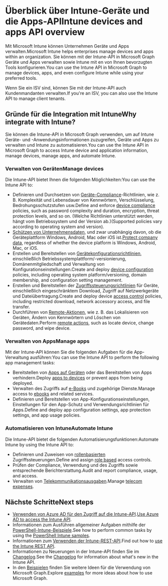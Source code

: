 # <a name="intune-devices-and-apps-api-overview"></a><span data-ttu-id="9b2ee-101">Überblick über Intune-Geräte und die Apps-API</span><span class="sxs-lookup"><span data-stu-id="9b2ee-101">Intune devices and apps API overview</span></span>

<span data-ttu-id="9b2ee-102">Mit Microsoft Intune können Unternehmen Geräte und Apps verwalten.</span><span class="sxs-lookup"><span data-stu-id="9b2ee-102">Microsoft Intune helps enterprises manage devices and apps within an organization.</span></span> <span data-ttu-id="9b2ee-103">Sie können mit der Intune-API in Microsoft Graph Geräte und Apps verwalten sowie Intune mit en von Ihnen bevorzugten Tools konfigurieren.</span><span class="sxs-lookup"><span data-stu-id="9b2ee-103">You can use the Intune API in Microsoft Graph to manage devices, apps, and even configure Intune while using your preferred tools.</span></span> 

<span data-ttu-id="9b2ee-104">Wenn Sie ein ISV sind, können Sie mit der Intune-API auch Kundenmandanten verwalten.</span><span class="sxs-lookup"><span data-stu-id="9b2ee-104">If you're an ISV, you can also use the Intune API to manage client tenants.</span></span>

## <a name="why-integrate-with-intune"></a><span data-ttu-id="9b2ee-105">Gründe für die Integration mit Intune</span><span class="sxs-lookup"><span data-stu-id="9b2ee-105">Why integrate with Intune?</span></span>

<span data-ttu-id="9b2ee-106">Sie können die Intune-API in Microsoft Graph verwenden, um auf Intune Geräte- und -Anwendungsinformationen zuzugreifen, Geräte und Apps zu verwalten und Intune zu automatisieren.</span><span class="sxs-lookup"><span data-stu-id="9b2ee-106">You can use the Intune API in Microsoft Graph to access Intune device and application information, manage devices, manage apps, and automate Intune.</span></span>

### <a name="manage-devices"></a><span data-ttu-id="9b2ee-107">Verwalten von Geräten</span><span class="sxs-lookup"><span data-stu-id="9b2ee-107">Manage devices</span></span>

<span data-ttu-id="9b2ee-108">Die Intune-API bietet Ihnen die folgenden Möglichkeiten:</span><span class="sxs-lookup"><span data-stu-id="9b2ee-108">You can use the Intune API to:</span></span>

- <span data-ttu-id="9b2ee-109">Definieren und Durchsetzen von [Geräte-Compliance](../api-reference/v1.0/resources/intune_deviceconfig_devicecomplianceactionitem.md)-Richtlinien, wie z. B. Komplexität und Lebensdauer von Kennwörtern, Verschlüsselung, Bedrohungsschutzstufen usw.</span><span class="sxs-lookup"><span data-stu-id="9b2ee-109">Define and enforce [device compliance](../api-reference/v1.0/resources/intune_deviceconfig_devicecomplianceactionitem.md) policies, such as password complexity and duration, encryption, threat protection levels, and so on.</span></span>  <span data-ttu-id="9b2ee-110">(Welche Richtlinien unterstützt werden, hängt vom Betriebssystem und der Version ab.)</span><span class="sxs-lookup"><span data-stu-id="9b2ee-110">(Supported policies vary according to operating system and version).</span></span>
- <span data-ttu-id="9b2ee-111">[Schützen von Unternehmensdaten](../api-reference/v1.0/resources/intune_mam_windowsinformationprotectionpolicy.md), und zwar unabhängig davon, ob die Geräteplattform Windows, Android, Mac oder iOS ist.</span><span class="sxs-lookup"><span data-stu-id="9b2ee-111">[Protect company data](../api-reference/v1.0/resources/intune_mam_windowsinformationprotectionpolicy.md), regardless of whether the device platform is Windows, Android, Mac, or iOS.</span></span>
- <span data-ttu-id="9b2ee-112">Erstellen und Bereitstellen von [Gerätekonfigurationsrichtlinien](../api-reference/v1.0/resources/intune_deviceconfig_deviceconfiguration.md), einschließlich Betriebssystemplattform/-versionierung, Domänenmitgliedschaft und Verwaltung von Konfigurationseinstellungen.</span><span class="sxs-lookup"><span data-stu-id="9b2ee-112">Create and deploy [device configuration](../api-reference/v1.0/resources/intune_deviceconfig_deviceconfiguration.md) policies, including operating system platform/versioning, domain membership, and configuration setting management.</span></span>
- <span data-ttu-id="9b2ee-113">Erstellen und Bereitstellen der [Zugriffssteuerungsrichtlinien](../api-reference/v1.0/resources/intune_onboarding_onpremisesconditionalaccesssettings.md) für Geräte, einschließlich eingeschränktem Download, Zugriff auf Netzwerkgeräte und Dateiübertragung.</span><span class="sxs-lookup"><span data-stu-id="9b2ee-113">Create and deploy device [access control](../api-reference/v1.0/resources/intune_onboarding_onpremisesconditionalaccesssettings.md) policies, including restricted download, network accessory access, and file transfer.</span></span>
- <span data-ttu-id="9b2ee-114">Durchführen von [Remote-Aktionen](../api-reference/v1.0/resources/intune_devices_manageddevice.md), wie z. B. das Lokalisieren von Geräten, Ändern von Kennwörtern und Löschen von Gerätedaten.</span><span class="sxs-lookup"><span data-stu-id="9b2ee-114">Perform [remote actions](../api-reference/v1.0/resources/intune_devices_manageddevice.md), such as locate device, change password, and wipe device.</span></span>

### <a name="manage-apps"></a><span data-ttu-id="9b2ee-115">Verwalten von Apps</span><span class="sxs-lookup"><span data-stu-id="9b2ee-115">Manage apps</span></span> 

<span data-ttu-id="9b2ee-116">Mit der Intune-API können Sie die folgenden Aufgaben für die App-Verwaltung ausführen:</span><span class="sxs-lookup"><span data-stu-id="9b2ee-116">You can use the Intune API to perform the following app management tasks:</span></span>

- <span data-ttu-id="9b2ee-117">Bereitstellen von [Apps auf Geräten](../api-reference/v1.0/resources/intune_apps_mobileapp.md) oder das Bereitstellen von Apps verhindern.</span><span class="sxs-lookup"><span data-stu-id="9b2ee-117">Deploy [apps to devices](../api-reference/v1.0/resources/intune_apps_mobileapp.md) or prevent apps from being deployed.</span></span>
- <span data-ttu-id="9b2ee-118">Verwalten des Zugriffs auf [e-Books](../api-reference/v1.0/resources/intune_books_ebookinstallsummary.md) und zugehörige Dienste.</span><span class="sxs-lookup"><span data-stu-id="9b2ee-118">Manage access to [ebooks](../api-reference/v1.0/resources/intune_books_ebookinstallsummary.md) and related services.</span></span>
- <span data-ttu-id="9b2ee-119">Definieren und Bereitstellen von App-Konfigurationseinstellungen, Einstellungen für den App-Schutz und Verwendungsrichtlinien für Apps.</span><span class="sxs-lookup"><span data-stu-id="9b2ee-119">Define and deploy app configuration settings, app protection settings, and app usage policies.</span></span>

### <a name="automate-intune"></a><span data-ttu-id="9b2ee-120">Automatisieren von Intune</span><span class="sxs-lookup"><span data-stu-id="9b2ee-120">Automate Intune</span></span>

<span data-ttu-id="9b2ee-121">Die Intune-API bietet die folgenden Automatisierungsfunktionen:</span><span class="sxs-lookup"><span data-stu-id="9b2ee-121">Automate Intune by using the Intune API to:</span></span>

- <span data-ttu-id="9b2ee-122">Definieren und Zuweisen von [rollenbasierten](../api-reference/v1.0/resources/intune_rbac_conceptual.md) Zugriffssteuerungen.</span><span class="sxs-lookup"><span data-stu-id="9b2ee-122">Define and assign [role based](../api-reference/v1.0/resources/intune_rbac_conceptual.md) access controls.</span></span>
- <span data-ttu-id="9b2ee-123">Prüfen der Compliance, Verwendung und des Zugriffs sowie entsprechende Berichterstattung.</span><span class="sxs-lookup"><span data-stu-id="9b2ee-123">Audit and report compliance, usage, and access.</span></span>
- <span data-ttu-id="9b2ee-124">Verwalten von [Telekommunikationsausgaben](../api-reference/v1.0/resources/intune_tem_conceptual.md).</span><span class="sxs-lookup"><span data-stu-id="9b2ee-124">Manage [telecom expenses](../api-reference/v1.0/resources/intune_tem_conceptual.md).</span></span>


## <a name="next-steps"></a><span data-ttu-id="9b2ee-125">Nächste Schritte</span><span class="sxs-lookup"><span data-stu-id="9b2ee-125">Next steps</span></span>

- <span data-ttu-id="9b2ee-126">[Verwenden von Azure AD für den Zugriff auf die Intune-API](https://docs.microsoft.com/intune/intune-graph-apis).</span><span class="sxs-lookup"><span data-stu-id="9b2ee-126">[Use Azure AD to access the Intune API](https://docs.microsoft.com/intune/intune-graph-apis).</span></span>
- <span data-ttu-id="9b2ee-127">Informationen zum Ausführen allgemeiner Aufgaben mithilfe der [PowerShell-Intune-Beispiele](https://github.com/microsoftgraph/powershell-intune-samples).</span><span class="sxs-lookup"><span data-stu-id="9b2ee-127">See how to perform common tasks by using the [PowerShell Intune samples](https://github.com/microsoftgraph/powershell-intune-samples).</span></span>
- <span data-ttu-id="9b2ee-128">Informationen zum [Verwenden der Intune-REST-API](https://developer.microsoft.com/de-DE/graph/docs/api-reference/v1.0/resources/intune_graph_overview).</span><span class="sxs-lookup"><span data-stu-id="9b2ee-128">Find out how to [use the Intune REST API](https://developer.microsoft.com/de-DE/graph/docs/api-reference/v1.0/resources/intune_graph_overview).</span></span>
- <span data-ttu-id="9b2ee-129">Informationen zu Neuerungen in der Intune-API finden Sie im [Changelog](changelog.md).</span><span class="sxs-lookup"><span data-stu-id="9b2ee-129">See the [Changelog](changelog.md) for information about what's new in the Intune API.</span></span>
- <span data-ttu-id="9b2ee-130">In den [Beispielen](https://developer.microsoft.com/de-DE/graph/graph/examples) finden Sie weitere Ideen für die Verwendung von Microsoft Graph.</span><span class="sxs-lookup"><span data-stu-id="9b2ee-130">Explore [examples](https://developer.microsoft.com/de-DE/graph/graph/examples) for more ideas about how to use Microsoft Graph.</span></span>
